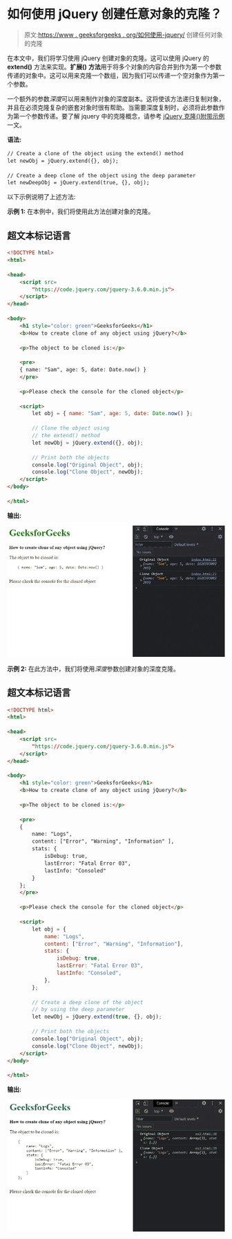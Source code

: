 # 如何使用 jQuery 创建任意对象的克隆？

> 原文:[https://www . geeksforgeeks . org/如何使用-jquery/](https://www.geeksforgeeks.org/how-to-create-clone-of-any-object-using-jquery/) 创建任何对象的克隆

在本文中，我们将学习使用 jQuery 创建对象的克隆。这可以使用 jQuery 的 **extend()** 方法来实现。**扩展()** **方法**用于将多个对象的内容合并到作为第一个参数传递的对象中。这可以用来克隆一个数组，因为我们可以传递一个空对象作为第一个参数。

一个额外的参数*深度*可以用来制作对象的深度副本。这将使该方法递归复制对象，并且在必须克隆复杂的嵌套对象时很有帮助。当需要深度复制时，必须将此参数作为第一个参数传递。要了解 jquery 中的克隆概念，请参考 [jQuery 克隆()附带示例](https://www.geeksforgeeks.org/jquery-clone-with-examples/)一文。

**语法:**

```html
// Create a clone of the object using the extend() method 
let newObj = jQuery.extend({}, obj);

// Create a deep clone of the object using the deep parameter
let newDeepObj = jQuery.extend(true, {}, obj);
```

以下示例说明了上述方法:

**示例 1:** 在本例中，我们将使用此方法创建对象的克隆。

## 超文本标记语言

```html
<!DOCTYPE html>
<html>

<head>
    <script src=
        "https://code.jquery.com/jquery-3.6.0.min.js">
    </script>
</head>

<body>
    <h1 style="color: green">GeeksforGeeks</h1>
    <b>How to create clone of any object using jQuery?</b>

    <p>The object to be cloned is:</p>

    <pre>
    { name: "Sam", age: 5, date: Date.now() }
    </pre>

    <p>Please check the console for the cloned object</p>

    <script>
        let obj = { name: "Sam", age: 5, date: Date.now() };

        // Clone the object using
        // the extend() method
        let newObj = jQuery.extend({}, obj);

        // Print both the objects
        console.log("Original Object", obj);
        console.log("Clone Object", newObj);
    </script>
</body>

</html>
```

**输出:**

![](img/858f783336cc4ef56178e93ebb9d67a0.png)

**示例 2:** 在此方法中，我们将使用*深度*参数创建对象的深度克隆。

## 超文本标记语言

```html
<!DOCTYPE html>
<html>

<head>
    <script src=
        "https://code.jquery.com/jquery-3.6.0.min.js">
    </script>
</head>

<body>
    <h1 style="color: green">GeeksforGeeks</h1>
    <b>How to create clone of any object using jQuery?</b>

    <p>The object to be cloned is:</p>

    <pre>
    {
        name: "Logs",
        content: ["Error", "Warning", "Information" ],
        stats: {
            isDebug: true,
            lastError: "Fatal Error 03",
            lastInfo: "Consoled"
        }
    };
    </pre>

    <p>Please check the console for the cloned object</p>

    <script>
        let obj = {
            name: "Logs",
            content: ["Error", "Warning", "Information"],
            stats: {
                isDebug: true,
                lastError: "Fatal Error 03",
                lastInfo: "Consoled",
            },
        };

        // Create a deep clone of the object
        // by using the deep parameter
        let newObj = jQuery.extend(true, {}, obj);

        // Print both the objects
        console.log("Original Object", obj);
        console.log("Clone Object", newObj);
    </script>
</body>

</html>
```

**输出:**

![](img/eb73a1731e0a376f6a0419092134ea59.png)